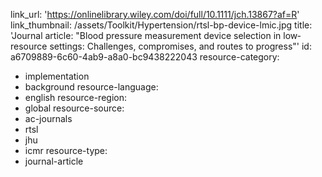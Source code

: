 link_url: 'https://onlinelibrary.wiley.com/doi/full/10.1111/jch.13867?af=R'
link_thumbnail: /assets/Toolkit/Hypertension/rtsl-bp-device-lmic.jpg
title: 'Journal article: "Blood pressure measurement device selection in low‐resource settings: Challenges, compromises, and routes to progress"'
id: a6709889-6c60-4ab9-a8a0-bc9438222043
resource-category:
  - implementation
  - background
resource-language:
  - english
resource-region:
  - global
resource-source:
  - ac-journals
  - rtsl
  - jhu
  - icmr
resource-type:
  - journal-article
